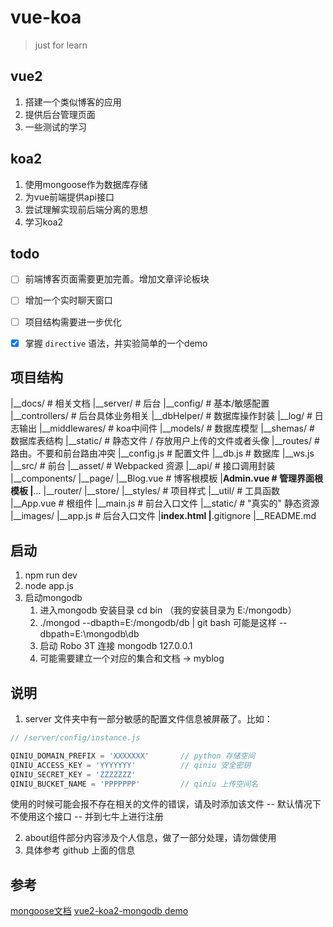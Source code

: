 # vue-koa

> just for learn

## vue2

1. 搭建一个类似博客的应用
2. 提供后台管理页面
3. 一些测试的学习

## koa2

1. 使用mongoose作为数据库存储
2. 为vue前端提供api接口
3. 尝试理解实现前后端分离的思想
4. 学习koa2

## todo

- [ ] 前端博客页面需要更加完善。增加文章评论板块
- [ ] 增加一个实时聊天窗口
- [ ] 项目结构需要进一步优化

- [x] 掌握 `directive` 语法，并实验简单的一个demo


## 项目结构

|__docs/              # 相关文档
|__server/            # 后台
    |__config/        # 基本/敏感配置
    |__controllers/   # 后台具体业务相关
    |__dbHelper/      # 数据库操作封装
    |__log/           # 日志输出
    |__middlewares/   # koa中间件
    |__models/        # 数据库模型
    |__shemas/        # 数据库表结构
    |__static/        # 静态文件 / 存放用户上传的文件或者头像
    |__routes/        # 路由。不要和前台路由冲突
    |__config.js      # 配置文件
    |__db.js          # 数据库
    |__ws.js
|__src/               # 前台
    |__asset/         # Webpacked 资源
    |__api/           # 接口调用封装
    |__components/
    |__page/
        |__Blog.vue   # 博客根模板
        |__Admin.vue  # 管理界面根模板
        |__...
    |__router/
    |__store/
    |__styles/        # 项目样式
    |__util/          # 工具函数
    |__App.vue        # 根组件
    |__main.js        # 前台入口文件
|__static/            # "真实的" 静态资源
    |__images/
|__app.js             # 后台入口文件
|__index.html
|__.gitignore
|__README.md

## 启动

1. npm run dev
2. node app.js
3. 启动mongodb
    1. 进入mongodb 安装目录 cd bin  （我的安装目录为 E:/mongodb）
    2. ./mongod --dbapth=E:/mongodb/db | git bash 可能是这样 --dbpath=E:\mongodb\db
    3. 启动 Robo 3T 连接 mongodb 127.0.0.1
    4. 可能需要建立一个对应的集合和文档 -> myblog

## 说明

1. server 文件夹中有一部分敏感的配置文件信息被屏蔽了。比如：

```js
// /server/config/instance.js

QINIU_DOMAIN_PREFIX = 'XXXXXXX'       // python 存储空间
QINIU_ACCESS_KEY = 'YYYYYYY'          // qiniu 安全密钥
QINIU_SECRET_KEY = 'ZZZZZZZ'
QINIU_BUCKET_NAME = 'PPPPPPP'         // qiniu 上传空间名
```

使用的时候可能会报不存在相关的文件的错误，请及时添加该文件 -- 默认情况下不使用这个接口 -- 并到七牛上进行注册

2. about组件部分内容涉及个人信息，做了一部分处理，请勿做使用
3. 具体参考 github 上面的信息

## 参考

[mongoose文档](http://mongoosejs.com/docs/connections.html)
[vue2-koa2-mongodb demo](https://juejin.im/post/58f99b3cac502e006395e6e7)
